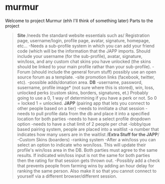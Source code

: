 # murmur
Welcome to project Murmur (ehh I'll think of something later)
Parts to the project
><b>Site</b>
/needs the standard website essentials such as/
 Registration page, username/login, profile page, avatar, signature, homepage, etc...
-Needs a sub-profile system in which you can add your friend code (which will be the information that the JAPP imports. Should include your username (for the sub-profile), avatar, signature, win/loss, and any custom chat skins you have unlocked (the skins should be linked to your main profile rathar than your sub-profile).
-Forum (should include the general forum stuff) possibly use an open source forum as a template.
-site promotion links (facebook, twitter, etc).
-possible adds/donation area.
><b>DB</b>
-username, password, susername, profile image* (not sure where this is stored), win, loss, unlocked perks (custom skins, borders, signatures, et.) Probably going to use a 0, 1 way of determining if you have a perk or not. So 0 = locked 1 = unlocked. 
><b>JAPP</b> (pairing app that lets you connect to other people based on a tier)
-needs to innitiate a chat session 
-needs to pull profile data from the db and place it into a specified location for both parties
-needs to have a select profile dropdown option
-needs to have a chat limit of 2 people per chat
-lobby/que based pairing system, people are placed into a waitlist
-a number that indicates how many users are in the waitlist
/<b>Extra Stuff for the JAPP</b>/ 
-Custom Skins (boarders)
-ranking system
  -After a win/loss you can select an option to indicate who won/loss. This will update their profile's win/loss area in the DB.
  Both parties must agree to the same results. If indicated win/loss input is not the same for both parties then the rating    for that session gets thrown out. 
  -Possibly add a check that prevents people from farming wins by adding an hour delay for ranking the same person. Also make    it so that you cannot connect to yourself via a different browser/different session.
